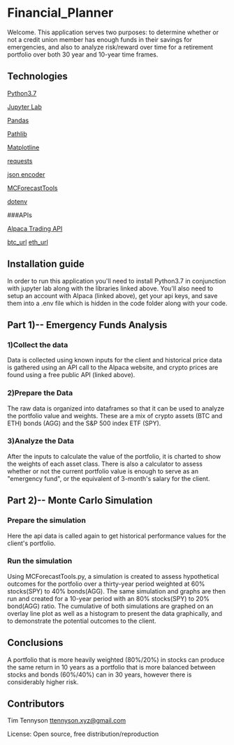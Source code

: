 # Financial_Planner

Welcome. This application serves two purposes: to determine whether or not a credit union member has enough funds in their savings for emergencies, and also to analyze risk/reward over time for a retirement portfolio over both 30 year and 10-year time frames.

## Technologies
[Python3.7](https://www.python.org/)

[Jupyter Lab](https://jupyter.org/)

[Pandas](https://pandas.pydata.org)

[Pathlib](https://docs.python.org/3/library/pathlib.html) 

[Matplotline](https://matplotlib.org/)

[requests](https://docs.python-requests.org/en/latest/)

[json encoder](https://docs.python.org/3/library/json.html)

[MCForecastTools](https://pbpython.com/monte-carlo.html)

[dotenv](https://pypi.org/project/python-dotenv/)

###APIs

[Alpaca Trading API](https://app.alpaca.markets/brokerage/new-account/overview)

[btc_url](https://api.alternative.me/v2/ticker/Bitcoin/?convert=USD)
[eth_url](https://api.alternative.me/v2/ticker/Ethereum/?convert=USD)


## Installation guide
In order to run this application you'll need to install Python3.7 in conjunction with jupyter lab along with the libraries linked above. You'll also need to setup an account with Alpaca (linked above), get your api keys, and save them into a .env file which is hidden in the code folder along with your code. 

## Part 1)-- Emergency Funds Analysis

### 1)Collect the data
Data is collected using known inputs for the client and historical price data is gathered using an API call to the Alpaca website, and crypto prices are found using a free public API (linked above).

### 2)Prepare the Data
The raw data is organized into dataframes so that it can be used to analyze the portfolio value and weights. These are a mix of crypto assets (BTC and ETH) bonds (AGG) and the S&P 500 index ETF (SPY).

### 3)Analyze the Data
After the inputs to calculate the value of the portfolio, it is charted to show the weights of each asset class.
There is also a calculator to assess whether or not the current portfolio value is enough to serve as an "emergency fund", or the equivalent of 3-month's salary for the client.

## Part 2)-- Monte Carlo Simulation

### Prepare the simulation

Here the api data is called again to get historical performance values for the client's portfolio.

### Run the simulation

Using MCForecastTools.py, a simulation is created to assess hypothetical outcomes for the portfolio over a thirty-year period weighted at 60% stocks(SPY) to 40% bonds(AGG).
The same simulation and graphs are then run and created for a 10-year period with an 80% stocks(SPY) to 20% bond(AGG) ratio.
The cumulative of both simulations are graphed on an overlay line plot as well as a histogram to present the data graphically, and to demonstrate the potential outcomes to the client.

## Conclusions

A portfolio that is more heavily weighted (80%/20%) in stocks can produce the same return in 10 years as a portfolio that is more balanced between stocks and bonds (60%/40%) can in 30 years, however there is considerably higher risk.

## Contributors

Tim Tennyson 
<ttennyson.xyz@gmail.com>

License: Open source, free distribution/reproduction